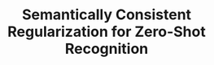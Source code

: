 ---
id:             2017-score
title:          Semantically Consistent Regularization for Zero-Shot Recognition
authors:        
    - Me
    - Nuno
venue:          IEEE/CVF Conf. on Computer Vision and Pattern Recognition (CVPR), Honolulu, Hawaii, 2017.
year:           "2017-06"
thumbnail:      assets/publications/2017-score/thumbnail.png
links:
    pdf:        assets/publications/2017-score/paper.pdf
    paper:      https://arxiv.org/abs/1704.03039
    code:       https://github.com/pedro-morgado/score-zeroshot
    bibtex:     assets/publications/2017-score/ref.txt
---